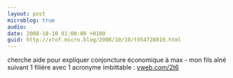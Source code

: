 ```yaml
---
layout: post
microblog: true
audio: 
date: 2008-10-10 01:00:00 +0100
guid: http://xtof.micro.blog/2008/10/10/t954728019.html
---
```

cherche aide pour expliquer conjoncture économique à max - mon fils aîné suivant 1 filière avec 1 acronyme imbittable : [yweb.com/2t6](http://yweb.com/2t6)
